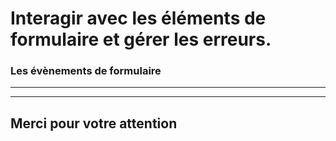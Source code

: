 <!-- footer: Copyright 2017 © Glenn ROLLAND – Reproduction interdite -->
<!-- page_number : true -->

<link rel="stylesheet" href="../../assets/style.css" />

# Interagir avec les éléments de formulaire et gérer les erreurs.

### Les évènements de formulaire

<!-- 07/01 Document -->

----

----

## Merci pour votre attention
